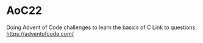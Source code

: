 # AoC22
Doing Advent of Code challenges to learn the basics of C
Link to questions: https://adventofcode.com/

